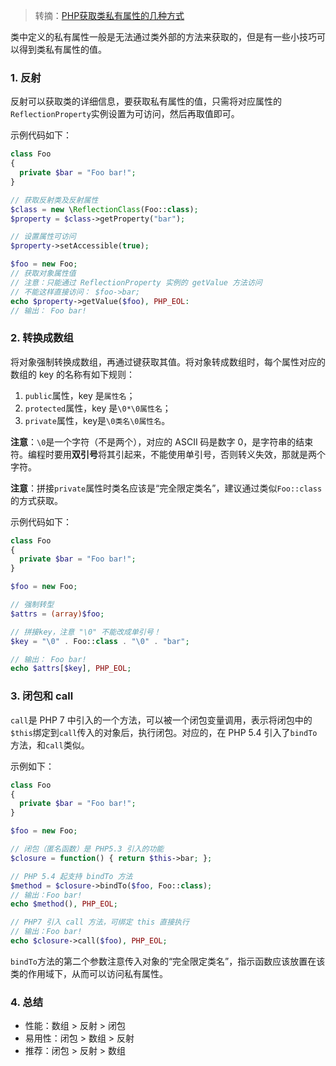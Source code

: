 > 转摘：[PHP获取类私有属性的几种方式](https://www.tlanyan.me/ways-to-access-php-class-private-members/)

类中定义的私有属性一般是无法通过类外部的方法来获取的，但是有一些小技巧可以得到类私有属性的值。

### 1. 反射

反射可以获取类的详细信息，要获取私有属性的值，只需将对应属性的`ReflectionProperty`实例设置为可访问，然后再取值即可。

示例代码如下：

```php
class Foo
{
  private $bar = "Foo bar!";
}

// 获取反射类及反射属性
$class = new \ReflectionClass(Foo::class);
$property = $class->getProperty("bar");

// 设置属性可访问
$property->setAccessible(true);

$foo = new Foo;
// 获取对象属性值
// 注意：只能通过 ReflectionProperty 实例的 getValue 方法访问
// 不能这样直接访问： $foo->bar;
echo $property->getValue($foo), PHP_EOL:
// 输出： Foo bar!
```

### 2. 转换成数组

将对象强制转换成数组，再通过键获取其值。将对象转成数组时，每个属性对应的数组的 key 的名称有如下规则：

1. `public`属性，key 是`属性名`；
2. `protected`属性，key 是`\0*\0属性名`；
3. `private`属性，key是`\0类名\0属性名`。

**注意**：`\0`是一个字符（不是两个），对应的 ASCII 码是数字 0，是字符串的结束符。编程时要用**双引号**将其引起来，不能使用单引号，否则转义失效，那就是两个字符。

**注意**：拼接`private`属性时类名应该是“完全限定类名”，建议通过类似`Foo::class`的方式获取。

示例代码如下：

```php
class Foo
{
  private $bar = "Foo bar!";
}

$foo = new Foo;

// 强制转型
$attrs = (array)$foo;

// 拼接key，注意 "\0" 不能改成单引号！
$key = "\0" . Foo::class . "\0" . "bar";

// 输出： Foo bar!
echo $attrs[$key], PHP_EOL;
```

### 3. 闭包和 call

`call`是 PHP 7 中引入的一个方法，可以被一个闭包变量调用，表示将闭包中的`$this`绑定到`call`传入的对象后，执行闭包。对应的，在 PHP 5.4 引入了`bindTo`方法，和`call`类似。

示例如下：

```php
class Foo
{
  private $bar = "Foo bar!";
}

$foo = new Foo;

// 闭包（匿名函数）是 PHP5.3 引入的功能
$closure = function() { return $this->bar; };

// PHP 5.4 起支持 bindTo 方法
$method = $closure->bindTo($foo, Foo::class);
// 输出：Foo bar!
echo $method(), PHP_EOL;

// PHP7 引入 call 方法，可绑定 this 直接执行
// 输出：Foo bar!
echo $closure->call($foo), PHP_EOL;
```

`bindTo`方法的第二个参数注意传入对象的“完全限定类名”，指示函数应该放置在该类的作用域下，从而可以访问私有属性。

### 4. 总结

* 性能：数组 > 反射 > 闭包
* 易用性：闭包 > 数组 > 反射
* 推荐：闭包 > 反射 > 数组


